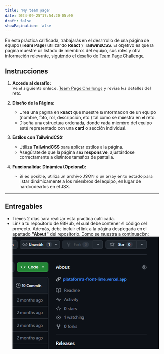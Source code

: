 ```yaml
---
title: 'My team page'
date: 2024-09-25T17:54:20-05:00
draft: false
showPagination: false
---
```


En esta práctica calificada, trabajarás en el desarrollo de una página de equipo (**Team Page**) utilizando **React** y **TailwindCSS**. El objetivo es que la página muestre un listado de miembros del equipo, sus roles y otra información relevante, siguiendo el desafío de [Team Page Challenge](https://legacy.devchallenges.io/challenges/hhmesazsqgKXrTkYkt0U).

## Instrucciones

1. **Accede al desafío:**  
   Ve al siguiente enlace: [Team Page Challenge](https://legacy.devchallenges.io/challenges/hhmesazsqgKXrTkYkt0U) y revisa los detalles del reto.

2. **Diseño de la Página:**

   - Crea una página en **React** que muestre la información de un equipo (nombre, foto, rol, descripción, etc.) tal como se muestra en el reto.
   - Diseña una estructura ordenada, donde cada miembro del equipo esté representado con una **card** o sección individual.

3. **Estilos con TailwindCSS:**

   - Utiliza **TailwindCSS** para aplicar estilos a la página.
   - Asegúrate de que la página sea **responsive**, ajustándose correctamente a distintos tamaños de pantalla.

4. **Funcionalidad Dinámica (Opcional):**
   - Si es posible, utiliza un archivo JSON o un array en tu estado para listar dinámicamente a los miembros del equipo, en lugar de hardcodearlos en el JSX.

---

## Entregables

- Tienes 2 días para realizar esta práctica calificada.
- Link a tu repositorio de GitHub, el cual debe contener el código del proyecto. Además, debe incluir el link a la página desplegada en el apartado **"About"** del repositorio. Como se muestra a continuación:
  <img src="image.png" alt="Captura de pantalla" width="500px">
